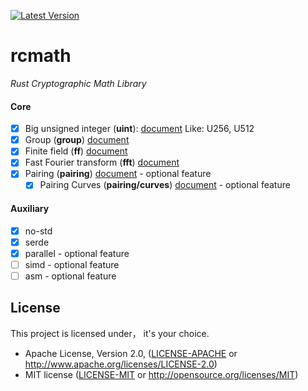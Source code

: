 [![Latest Version](https://img.shields.io/badge/crates.io-v0.0.0-green.svg)](https://crates.io/crates/rcmath)

# rcmath
*Rust Cryptographic Math Library*

#### Core
- [x] Big unsigned integer (**uint**): [document](./src/uint) Like: U256, U512
- [x] Group (**group**) [document](./src/group)
- [x] Finite field (**ff**) [document](./src/ff)
- [x] Fast Fourier transform (**fft**) [document](./src/fft)
- [x] Pairing (**pairing**) [document](./src/pairing) - optional feature
  - [x] Pairing Curves (**pairing/curves**) [document](./src/pairing/curves) - optional feature

#### Auxiliary
- [x] no-std
- [x] serde
- [x] parallel - optional feature
- [ ] simd - optional feature
- [ ] asm - optional feature

## License

This project is licensed under， it's your choice.

 * Apache License, Version 2.0, ([LICENSE-APACHE](LICENSE-APACHE) or
   http://www.apache.org/licenses/LICENSE-2.0)
 * MIT license ([LICENSE-MIT](LICENSE-MIT) or
   http://opensource.org/licenses/MIT)
